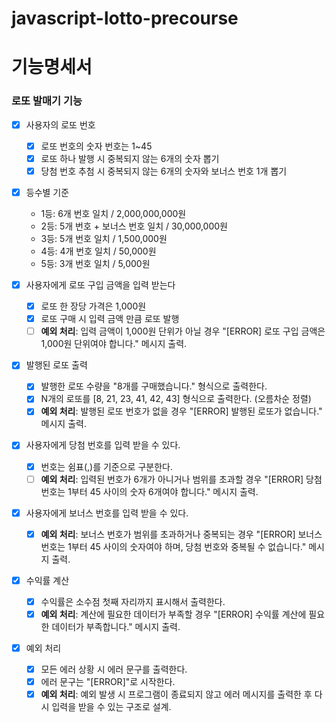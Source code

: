 # javascript-lotto-precourse

# 기능명세서

### 로또 발매기 기능

- [x] 사용자의 로또 번호

  - [x] 로또 번호의 숫자 번호는 1~45
  - [x] 로또 하나 발행 시 중복되지 않는 6개의 숫자 뽑기
  - [x] 당첨 번호 추첨 시 중복되지 않는 6개의 숫자와 보너스 번호 1개 뽑기

- [x] 등수별 기준

  - 1등: 6개 번호 일치 / 2,000,000,000원
  - 2등: 5개 번호 + 보너스 번호 일치 / 30,000,000원
  - 3등: 5개 번호 일치 / 1,500,000원
  - 4등: 4개 번호 일치 / 50,000원
  - 5등: 3개 번호 일치 / 5,000원

- [x] 사용자에게 로또 구입 금액을 입력 받는다

  - [x] 로또 한 장당 가격은 1,000원
  - [x] 로또 구매 시 입력 금액 만큼 로또 발행
  - [ ] **예외 처리**: 입력 금액이 1,000원 단위가 아닐 경우 "[ERROR] 로또 구입 금액은 1,000원 단위여야 합니다." 메시지 출력.

- [x] 발행된 로또 출력

  - [x] 발행한 로또 수량을 "8개를 구매했습니다." 형식으로 출력한다.
  - [x] N개의 로또를 [8, 21, 23, 41, 42, 43] 형식으로 출력한다. (오름차순 정렬)
  - [x] **예외 처리**: 발행된 로또 번호가 없을 경우 "[ERROR] 발행된 로또가 없습니다." 메시지 출력.

- [x] 사용자에게 당첨 번호를 입력 받을 수 있다.

  - [x] 번호는 쉼표(,)를 기준으로 구분한다.
  - [ ] **예외 처리**: 입력된 번호가 6개가 아니거나 범위를 초과할 경우 "[ERROR] 당첨 번호는 1부터 45 사이의 숫자 6개여야 합니다." 메시지 출력.

- [x] 사용자에게 보너스 번호를 입력 받을 수 있다.

  - [x] **예외 처리**: 보너스 번호가 범위를 초과하거나 중복되는 경우 "[ERROR] 보너스 번호는 1부터 45 사이의 숫자여야 하며, 당첨 번호와 중복될 수 없습니다." 메시지 출력.

- [x] 수익률 계산

  - [x] 수익률은 소수점 첫째 자리까지 표시해서 출력한다.
  - [x] **예외 처리**: 계산에 필요한 데이터가 부족할 경우 "[ERROR] 수익률 계산에 필요한 데이터가 부족합니다." 메시지 출력.

- [x] 예외 처리
  - [x] 모든 에러 상황 시 에러 문구를 출력한다.
  - [x] 에러 문구는 "[ERROR]"로 시작한다.
  - [x] **예외 처리**: 예외 발생 시 프로그램이 종료되지 않고 에러 메시지를 출력한 후 다시 입력을 받을 수 있는 구조로 설계.

